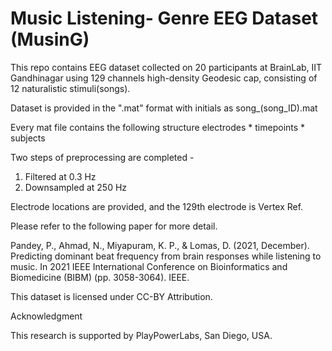 # Music Listening- Genre EEG Dataset (MusinG)

This repo contains EEG dataset collected on 20 participants at BrainLab, IIT Gandhinagar using 129 channels high-density Geodesic cap,
consisting of 12 naturalistic stimuli(songs).

Dataset is provided in the ".mat" format with initials as song_(song_ID).mat

Every mat file contains the following structure
electrodes * timepoints * subjects 

Two steps of preprocessing are completed - 
1. Filtered at 0.3 Hz
2. Downsampled at 250 Hz

Electrode locations are provided, and the 129th electrode is Vertex Ref.

Please refer to the following paper for more detail.

Pandey, P., Ahmad, N., Miyapuram, K. P., & Lomas, D. (2021, December). Predicting dominant beat frequency from brain responses while listening to music. In 2021 IEEE International Conference on Bioinformatics and Biomedicine (BIBM) (pp. 3058-3064). IEEE.

This dataset is licensed under CC-BY Attribution. 

Acknowledgment

This research is supported by PlayPowerLabs, San Diego, USA. 
